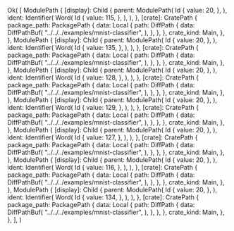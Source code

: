 Ok(
    [
        ModulePath {
            [display]: Child {
                parent: ModulePath(
                    Id {
                        value: 20,
                    },
                ),
                ident: Identifier(
                    Word(
                        Id {
                            value: 115,
                        },
                    ),
                ),
            },
            [crate]: CratePath {
                package_path: PackagePath {
                    data: Local {
                        path: DiffPath {
                            data: DiffPathBuf(
                                "../../../examples/mnist-classifier",
                            ),
                        },
                    },
                },
                crate_kind: Main,
            },
        },
        ModulePath {
            [display]: Child {
                parent: ModulePath(
                    Id {
                        value: 20,
                    },
                ),
                ident: Identifier(
                    Word(
                        Id {
                            value: 135,
                        },
                    ),
                ),
            },
            [crate]: CratePath {
                package_path: PackagePath {
                    data: Local {
                        path: DiffPath {
                            data: DiffPathBuf(
                                "../../../examples/mnist-classifier",
                            ),
                        },
                    },
                },
                crate_kind: Main,
            },
        },
        ModulePath {
            [display]: Child {
                parent: ModulePath(
                    Id {
                        value: 20,
                    },
                ),
                ident: Identifier(
                    Word(
                        Id {
                            value: 128,
                        },
                    ),
                ),
            },
            [crate]: CratePath {
                package_path: PackagePath {
                    data: Local {
                        path: DiffPath {
                            data: DiffPathBuf(
                                "../../../examples/mnist-classifier",
                            ),
                        },
                    },
                },
                crate_kind: Main,
            },
        },
        ModulePath {
            [display]: Child {
                parent: ModulePath(
                    Id {
                        value: 20,
                    },
                ),
                ident: Identifier(
                    Word(
                        Id {
                            value: 129,
                        },
                    ),
                ),
            },
            [crate]: CratePath {
                package_path: PackagePath {
                    data: Local {
                        path: DiffPath {
                            data: DiffPathBuf(
                                "../../../examples/mnist-classifier",
                            ),
                        },
                    },
                },
                crate_kind: Main,
            },
        },
        ModulePath {
            [display]: Child {
                parent: ModulePath(
                    Id {
                        value: 20,
                    },
                ),
                ident: Identifier(
                    Word(
                        Id {
                            value: 127,
                        },
                    ),
                ),
            },
            [crate]: CratePath {
                package_path: PackagePath {
                    data: Local {
                        path: DiffPath {
                            data: DiffPathBuf(
                                "../../../examples/mnist-classifier",
                            ),
                        },
                    },
                },
                crate_kind: Main,
            },
        },
        ModulePath {
            [display]: Child {
                parent: ModulePath(
                    Id {
                        value: 20,
                    },
                ),
                ident: Identifier(
                    Word(
                        Id {
                            value: 116,
                        },
                    ),
                ),
            },
            [crate]: CratePath {
                package_path: PackagePath {
                    data: Local {
                        path: DiffPath {
                            data: DiffPathBuf(
                                "../../../examples/mnist-classifier",
                            ),
                        },
                    },
                },
                crate_kind: Main,
            },
        },
        ModulePath {
            [display]: Child {
                parent: ModulePath(
                    Id {
                        value: 20,
                    },
                ),
                ident: Identifier(
                    Word(
                        Id {
                            value: 134,
                        },
                    ),
                ),
            },
            [crate]: CratePath {
                package_path: PackagePath {
                    data: Local {
                        path: DiffPath {
                            data: DiffPathBuf(
                                "../../../examples/mnist-classifier",
                            ),
                        },
                    },
                },
                crate_kind: Main,
            },
        },
    ],
)